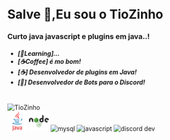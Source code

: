 <h1> Salve 🤙,Eu sou o TioZinho </h1>
<h3> Curto java javascript e plugins em java..!</h3>

<h5>
 
- [📝Learning]...
- [☕Coffee] é mo bom!
- [☕] Desenvolvedor de plugins em Java!
- [🤖] Desenvolvedor de Bots para o Discord!


</h5>

<br>
<a>
    <img src="https://github-readme-stats.vercel.app/api?username=TioZinho&show_icons=true&theme=dracula&count_private=true"
        alt="TioZinho" />
</a>
 </br>

<div style={flex-direction: row}>

<!-- icones sem fundo -->

<img src="https://github.com/devicons/devicon/blob/master/icons/java/java-original-wordmark.svg" alt="java" width="45" height="45"/>
<img src="https://github.com/devicons/devicon/blob/master/icons/nodejs/nodejs-original-wordmark.svg " alt="nodejs " width="45" height="45"/>
<img src="https://devtools.com.br/blog/wp-content/uploads/2013/06/MySQL-Logo.wine_-1536x1024.png" alt="mysql" width="45" height="45"/>

<!-- icones com fundo -->
<img src="https://upload.wikimedia.org/wikipedia/commons/thumb/9/99/Unofficial_JavaScript_logo_2.svg/512px-Unofficial_JavaScript_logo_2.svg.png" alt="javascript" width="45" height="45"/>
<img src="https://yt3.ggpht.com/a/AATXAJw1tXvJInOnm44MdEF3kS0b8x-W4Twj27SYvJ9gRw=s100-c-k-c0xffffffff-no-rj-mo" alt="discord dev" width="45" height="45"/>

</div>
